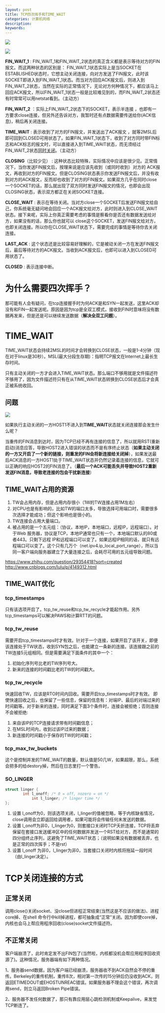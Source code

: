```yaml
---
layout: post
title: TCP四次挥手和TIME_WAIT
categories: 计算机网络
description: 
keywords: 
---
```


![](/images/posts/2015-11-07-tcp-4-close.md/1.png)

![](/images/posts/2015-11-07-tcp-4-close.md/2.png)




**FIN_WAIT_1** : FIN_WAIT_1和FIN_WAIT_2状态的真正含义都是表示等待对方的FIN报文。而这两种状态的区别是： FIN_WAIT_1状态实际上是当SOCKET在ESTABLISHED状态时，它想主动关闭连接，向对方发送了FIN报文，此时该SOCKET即进入到FIN_WAIT_1状态。而当对方回应ACK报文后，则进入到FIN_WAIT_2状态，当然在实际的正常情况下，无论对方何种情况下，都应该马上回应ACK报文，所以FIN_WAIT_1状态一般是比较难见到的，而FIN_WAIT_2状态还有时常常可以用netstat看到。（主动方）

**FIN_WAIT_2** ：实际上FIN_WAIT_2状态下的SOCKET，表示半连接 ，也即有一方要求close连接，但另外还告诉对方，我暂时还有点数据需要传送给你(ACK信息)，稍后再关闭连接。

**TIME_WAIT** : 表示收到了对方的FIN报文，并发送出了ACK报文 ，就等2MSL后即可回到CLOSED可用状态了。如果FIN_WAIT_1状态下，收到了对方同时带FIN标志和ACK标志的报文时，可以直接进入到TIME_WAIT状态，而无须经过FIN_WAIT_2状态[同时关闭](https://bingoex.github.io/2015/11/07/net-tcp/)。（主动方）

**CLOSING**（比较少见） : 这种状态比较特殊，实际情况中应该是很少见。正常情况下，当你发送FIN报文后，按理来说是应该先收到（或同时收到）对方的 ACK报文，再收到对方的FIN报文。但是CLOSING状态表示你发送FIN报文后，并没有收到对方的ACK报文，反而却也收到了对方的FIN报文。如果双方几乎在同时close一个SOCKET的话，那么就出现了双方同时发送FIN报文的情况，也即会出现CLOSING状态，表示双方都正在关闭SOCKET连接。

**CLOSE_WAIT** : 表示在等待关闭。当对方close一个SOCKET后发送FIN报文给自己，你系统毫无疑问地会回应一个ACK报文给对方，此时则进入到CLOSE_WAIT状态。接下来呢，实际上你真正需要考虑的事情是察看你是否还有数据发送给对方，如果没有的话，那么你也就可以 close这个SOCKET，发送FIN报文给对方，也即关闭连接。所以你在CLOSE_WAIT状态下，需要完成的事情是等待你去关闭连接。

**LAST_ACK** : 这个状态还是比较容易好理解的，它是被动关闭一方在发送FIN报文后，最后等待对方的ACK报文。当收到ACK报文后，也即可以进入到CLOSED可用状态了。

**CLOSED** : 表示连接中断。



# 为什么需要四次挥手？
那可能有人会有疑问，在tcp连接握手时为何ACK是和SYN一起发送，这里ACK却没有和FIN一起发送呢。原因是因为tcp是全双工模式，接收到FIN时意味将没有数据再发来，但是还是可以继续发送数据（**解决全双工问题**）。



# TIME_WAIT

TIME_WAIT状态会持续2MSL的时间才会转换到CLOSE状态，一般是1-4分钟（现在对于linux是30秒）。MSL(最大分段生存期)：指明TCP报文在Internet上最长生存时间。

只有主动关闭的一方才会进入TIME_WAIT状态。那么端口不够用就是文件描述符不够用了，因为文件描述符只有在从TIME_WAIT状态转换到CLOSE状态后才会真正被系统收回。


## 问题

![](/images/posts/2015-11-07-tcp-4-close.md/3.png)

如果执行主动关闭的一方HOST1不进入到**TIME_WAIT**状态就关闭连接那会发生什么呢？

当重传的FIN消息到达时，因为TCP已经不再有连接的信息了，所以就用RST(重新启动)消息应答，导致HOST2进入错误的状态而不是有序终止状态（**如果主动关闭的一方又开启了一个新的链接，则重发的FIN会将新连接给关闭掉**），如果发送最后ACK消息的一方HOST1处于TIME_WAIT状态并仍然记录着连接的信息，它就可以正确的响应HOST2的FIN消息了。（**最后一个ACK可能丢失并导致HOST2重新发送FIN消息，导致老连接的包会干扰新连接**）


## TIME_WAIT占用的资源

1. TW会占用内存，但是占用内存很小（1W的TW连接占用1M左右）
2. 对CPU也是有影响的，比如TW的端口太多，导致选择可用端口时，需要很多次选择才能成功；但这个影响也是很小的。
3. TW连接会占用大量端口。
4. 被占用的是一个五元组：（协议，本地IP，本地端口，远程IP，远程端口）。对于Web 服务器，协议是TCP，本地IP通常也只有一个，本地端口默认的80或者443。只剩下远程 IP和远程端口可以变了。如果远程IP相同的话，就只有远程端口可以变了。这个只有几万个（net.ipv4.ip_local_port_range），所以当同一客户端向服务器建立了大量连接之后，会耗尽可用的五元组导致问题。

<https://www.zhihu.com/question/29354418?sort=created>
<http://www.cnblogs.com/lulu/p/4149312.html>



## TIME_WAIT优化

### tcp_timestamps
只有该选项开启了，tcp_tw_reuse和tcp_tw_recycle才能起作用。另外tcp_timestamps可以解决PAWS和计算RTT的问题。

### tcp_tw_reuse
需要开启tcp_timestamps时才有效。针对于一个连接，如果开启了该开关，即便该连接处于TW状态，收到SYN包之后，也能建立一条新的连接。该连接跟之前的TW连接5元组相同。但是需要满足下面条件的其中一个：
1. 初始化序列号比老的TW序列号大。
2. 新来的连接的时间戳比老的TW的时间戳大。

### tcp_tw_recycle

快速回收TW，应该是RTO时间内回收。需要开启tcp_timestamps时才有效。
即使快速回收之后，也保留了一些信息，保留的信息有：对端IP、最后的对端过来的时间戳等。对于新来的连接，同时满足下面3个条件时，连接会被拒绝；否则连接不会被拒绝:
1. 来自该IP的TCP连接请求带有时间戳信息；
2. 在MSL时间内，收到过该IP过来的数据；
3. 新连接的时间戳小于保存的TW的时间戳；

### tcp_max_tw_buckets

这个是控制并发的TIME_WAIT的数量，默认值是50几W，如果超限，那么，系统会把多的给destory掉，然后在日志里打一个警告。

### SO_LINGER
```c
struct linger {
        int l_onoff; /* 0 = off, nozero = on */
            int l_linger; /* linger time */
};
```
1. 设置 l_onoff为0，则该选项关闭，l_linger的值被忽略，等于内核缺省情况，close调用会立即返回给调用者，如果可能将会传输任何未发送的数据。
2. 设置 l_onoff为非0，l_linger为0，则套接口关闭时TCP夭折连接，TCP将丢弃保留在套接口发送缓冲区中的任何数据并发送一个RST给对方，而不是通常的四分组终止序列，这避免了TIME_WAIT状态；（说明如果没有数据被丢弃，也是正常的四次挥手；不是rst）
3. 设置 l_onoff 为非0，l_linger为非0，当套接口关闭时内核将拖延一段时间（由l_linger决定）。



# TCP关闭连接的方式



## 正常关闭
调用close()关闭socket、没close但进程正常结束(当然这是不应该的做法)、进程core掉、在shell 命令行中kill掉进程，都可抽象成“正常”关闭。因为即使core掉，内核也会马上帮应用程序回收(close)socket文件描述符。
 
## 不正常关闭
客户端崩溃了，此时肯定发不出FIN包了(当然啦，内核都没机会帮应用程序回收资源了)。这种情况，服务器端有如下两种情况。

1、服务器send数据，因为客户端已经崩溃，服务器收不到ACK自然会不停的重传。Berkeley的重传机制，重传8次，相对第一次传的15分钟后仍没收到ACK，则返回ETIMEDOUT或EHOSTUNREAC错误。如果服务器不理会这个错误，再次调用send，则立马返回Broken Pipe错误。

2、服务器不发任何数据了，那只有靠应用层心跳检测机制或Keepalive，来发觉TCP断连了。
 


